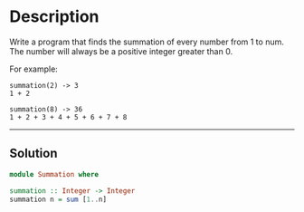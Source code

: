 # Description

Write a program that finds the summation of every number from 1 to num. The number will always be a positive integer greater than 0.

For example:

```
summation(2) -> 3
1 + 2

summation(8) -> 36
1 + 2 + 3 + 4 + 5 + 6 + 7 + 8
```

---

## Solution

```hs
module Summation where

summation :: Integer -> Integer
summation n = sum [1..n]
```
